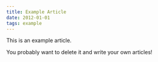 ```yaml
---
title: Example Article
date: 2012-01-01
tags: example
---
```


This is an example article.

You probably want to delete it and write your own articles!
